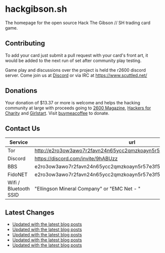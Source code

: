 # hackgibson.sh
The homepage for the open source Hack The Gibson // SH trading card game.


## Contributing

To add your card just submit a pull request with your card's front art, it would be added to the next run of set after community play testing.

Game play and discussions over the project is held the r2600 discord server. Come join us at [Discord](https://discord.com/invite/9hABUzz) or via IRC at https://www.scuttled.net/


## Donations

Your donation of $13.37 or more is welcome and helps the hacking community at large with proceeds going to [2600 Magazine](https://2600.com/), [Hackers for Charity](https://hackersforcharity.org) and [Girlstart](https://girlstart.org).  Visit [buymeacoffee](https://www.buymeacoffee.com/hackgibson.sh) to donate.


## Contact Us

Service | url
-|-
Tor | http://e2ro3ow3awo7r2favn24n65ycc2qmzkoayn5r57e3f56nvjwdcgg32ad.onion
Discord | https://discord.com/invite/9hABUzz
BBS | e2ro3ow3awo7r2favn24n65ycc2qmzkoayn5r57e3f56nvjwdcgg32ad.onion:23
FidoNET | e2ro3ow3awo7r2favn24n65ycc2qmzkoayn5r57e3f56nvjwdcgg32ad.onion:24554
Wifi / Bluetooth SSID | "Ellingson Mineral Company" or "EMC Net - <fidonet address>"

## Latest Changes
<!-- BLOG-POST-LIST:START -->
- [Updated with the latest blog posts](https://github.com/DFW2600/hackgibson.sh/commit/d5bde195087a55c5221f347729c9872ba70bab56)
- [Updated with the latest blog posts](https://github.com/DFW2600/hackgibson.sh/commit/07af39d2574d5973c0b5255c5e2232f0327722f0)
- [Updated with the latest blog posts](https://github.com/DFW2600/hackgibson.sh/commit/d53f6c97d69d0e28813687bdcab8af7b5839359d)
- [Updated with the latest blog posts](https://github.com/DFW2600/hackgibson.sh/commit/04d882c818d56f30d47670d519e9e27da2d1b5d9)
- [Updated with the latest blog posts](https://github.com/DFW2600/hackgibson.sh/commit/c3b8a67fc1fd0a9996fe492abe63afbed4f32911)
<!-- BLOG-POST-LIST:END -->
